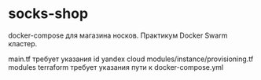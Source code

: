 # socks-shop
docker-compose для магазина носков. Практикум Docker Swarm кластер.

main.tf требует указания id yandex cloud
modules/instance/provisioning.tf      modules terraform    требует указания пути к docker-compose.yml
